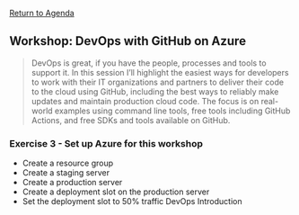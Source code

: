 
[Return to Agenda](README.md)
<br/>

## Workshop: DevOps with GitHub on Azure

>DevOps is great, if you have the people, processes and tools to support it.  In this session I’ll highlight the easiest ways for developers to work with their IT organizations and partners to deliver their code to the cloud using GitHub, including the best ways to reliably make updates and maintain production cloud code. The focus is on real-world examples using command line tools, free tools including GitHub Actions, and free SDKs and tools available on GitHub. 


### Exercise 3 - Set up Azure for this workshop
 - Create a resource group
 - Create a staging server
 - Create a production server
 - Create a deployment slot on the production server 
 - Set the deployment slot to 50% traffic
DevOps Introduction

